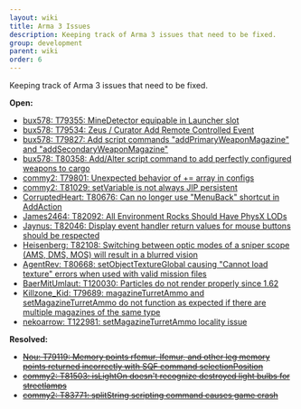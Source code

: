 ```yaml
---
layout: wiki
title: Arma 3 Issues
description: Keeping track of Arma 3 issues that need to be fixed.
group: development
parent: wiki
order: 6
---
```



Keeping track of Arma 3 issues that need to be fixed.

**Open:**

- [bux578: T79355: MineDetector equipable in Launcher slot](https://feedback.bistudio.com/T79355)
- [bux578: T79534: Zeus / Curator Add Remote Controlled Event](https://feedback.bistudio.com/T79534)
- [bux578: T79827: Add script commands "addPrimaryWeaponMagazine" and "addSecondaryWeaponMagazine"](https://feedback.bistudio.com/T79827)
- [bux578: T80358: Add/Alter script command to add perfectly configured weapons to cargo](https://feedback.bistudio.com/T80358)
- [commy2: T79801: Unexpected behavior of += array in configs](https://feedback.bistudio.com/T79801)
- [commy2: T81029: setVariable is not always JIP persistent](https://feedback.bistudio.com/T81029)
- [CorruptedHeart: T80676: Can no longer use "MenuBack" shortcut in AddAction](https://feedback.bistudio.com/T80676)
- [James2464: T82092: All Environment Rocks Should Have PhysX LODs](https://feedback.bistudio.com/T82092)
- [Jaynus: T82046: Display event handler return values for mouse buttons should be respected](https://feedback.bistudio.com/T82046)
- [Heisenberg: T82108: Switching between optic modes of a sniper scope (AMS, DMS, MOS) will result in a blurred vision](https://feedback.bistudio.com/T82108)
- [AgentRev: T80668: setObjectTextureGlobal causing "Cannot load texture" errors when used with valid mission files](https://feedback.bistudio.com/T80668)
- [BaerMitUmlaut: T120030: Particles do not render properly since 1.62](https://feedback.bistudio.com/T120030)
- [Killzone_Kid: T79689: magazineTurretAmmo and setMagazineTurretAmmo do not function as expected if there are multiple magazines of the same type](https://feedback.bistudio.com/T79689)
- [nekoarrow: T122981: setMagazineTurretAmmo locality issue](https://feedback.bistudio.com/T122981)

**Resolved:**

- <del>[Nou: T79119: Memory points rfemur, lfemur, and other leg memory points returned incorrectly with SQF command selectionPosition](https://feedback.bistudio.com/T79119)</del>
- <del>[commy2: T81503: isLightOn doesn't recognize destroyed light bulbs for streetlamps](https://feedback.bistudio.com/T81503)</del>
- <del>[commy2: T83771: splitString scripting command causes game crash](https://feedback.bistudio.com/T83771)</del>
